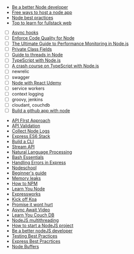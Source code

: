 - [Be a better Node developer ](https://medium.com/@me_37286/19-ways-to-become-a-better-node-js-developer-in-2019-ffd3a8fbfe38)
- [Free ways to host a node app](https://amitbend.com/node.js/2019/05/13/five-free-ways-to-host-your-node-app-2019)
- [Node best practices](https://github.com/goldbergyoni/nodebestpractices)
- [Top to learn for fullstack web](https://medium.com/zerotomastery/top-libraries-tech-to-learn-in-2019-for-full-stack-developers-f8c0331b8a00)
- [ ] [Async hooks](https://nodejs.org/api/async_hooks.html)
- [ ] [Enforce Code Quality for Node](https://hackernoon.com/enforcing-code-quality-for-node-js-c3b837d7ae17)
- [ ] [The Ultimate Guide to Performance Monitoring in Node.js](https://pages.nodesource.com/guide-performance-monitoring-nodejs-nodeweekly.html)
- [ ] [Private Class Fields](http://thecodebarbarian.com/nodejs-12-private-class-fields.html)
- [ ] [Guide to threads in Node](https://blog.logrocket.com/a-complete-guide-to-threads-in-node-js-4fa3898fe74f/)
- [ ] [TypeScript with Node.js](https://basarat.gitbooks.io/typescript/docs/quick/nodejs.html)
- [ ] [A crash course on TypeScript with Node.js](https://blog.sourcerer.io/a-crash-course-on-typescript-with-node-js-2c376285afe1)
- [ ] newrelic
- [ ] swagger
- [ ] [Node with React Udemy](https://www.udemy.com/course/node-with-react-fullstack-web-development/learn/lecture/7593644#overview)
- [ ] service workers
- [ ] context logging
- [ ] groovy, jenkins
- [ ] cloudant, couchdb
- [ ] [Build a github app with node](http://thecodebarbarian.com/building-a-github-app-with-node-js.html)
- [API FIrst Approach](https://developers.redhat.com/blog/2019/01/14/building-a-node-js-service-using-the-api-first-approach/)
- [API Validation](https://medium.com/@Scampiuk/handling-api-validation-with-openapi-swagger-documents-in-nodejs-1f09c133d4d2)
- [Collect Node Logs](https://www.datadoghq.com/blog/node-logging-best-practices/)
- [Express ES6 Stack](https://www.smashingmagazine.com/2019/11/express-es6-javascript-stack-mongodb-mongoose-servers/)
- [Build a CLI](https://dev.to/yvonnickfrin/7-libraries-to-build-node-js-cli-3jc7)
- [Stream API](https://medium.com/florence-development/working-with-node-js-stream-api-60c12437a1be)
- [Natural Language Processing](https://blog.logrocket.com/natural-language-processing-for-node-js/)
- [Bash Essentials](https://itnext.io/bash-scripting-essentials-for-javascript-developers-ffef92afba2c)
- [Handling Errors in Express](https://zellwk.com/blog/express-errors/)
- [Nodeschool](https://nodeschool.io/)
- [Beginner's guide](https://zeroequalsfalse.com/posts/beginners-guide-to-using-express-js-and-node-js-framework/)
- [Memory leaks](https://nodesource.com/blog/memory-leaks-demystified)
- [How to NPM](https://www.npmjs.com/package/how-to-npm)
- [Learn You Node](https://github.com/workshopper/learnyounode)
- [Expressworks](https://github.com/azat-co/expressworks)
- [Kick off Koa](https://github.com/koajs/kick-off-koa)
- [Promise it wont hurt](https://github.com/stevekane/promise-it-wont-hurt)
- [Async Await Video](https://www.youtube.com/watch?v=vn3tm0quoqE)
- [Learn You Couch DB](https://www.npmjs.com/package/learnyoucouchdb)
- [NodeJS multithreading](https://blog.logrocket.com/node-js-multithreading-what-are-worker-threads-and-why-do-they-matter-48ab102f8b10/)
- [How to start a NodeJS project](https://philna.sh/blog/2019/01/10/how-to-start-a-node-js-project/)
- [Be a better nodeJS developer](https://medium.com/@me_37286/20-ways-to-become-a-better-node-js-developer-in-2020-d6bd73fcf424)
- [Testing Best Practices](https://medium.com/@me_37286/yoni-goldberg-javascript-nodejs-testing-best-practices-2b98924c9347)
- [Express Best Pracrtices](https://sematext.com/blog/expressjs-best-practices/)
- [Node Buffers](https://www.digitalocean.com/community/tutorials/using-buffers-in-node-js)
